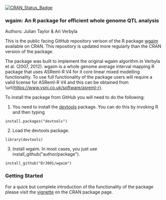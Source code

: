 
[![CRAN_Status_Badge](https://www.r-pkg.org/badges/version/wgaim)](https://cran.r-project.org/package=wgaim) 

### wgaim: An R package for efficient whole genome QTL analysis

Authors: Julian Taylor & Ari Verbyla

This is the public facing GitHub repository verison of the R package [wgaim](https://cran.r-project.org/package=wgaim) available on CRAN. This repository is updated more regularly than the CRAN version of the package.  

The package was built to implement the original wgaim algorithm in Verbyla et al. (2007, 2012). wgaim is a whole genome average interval mapping R package that uses ASReml-R V4 for it core linear mixed modelling functionality. To use full functionality of the package users will require a valid license for ASReml-R V4 and this can be obtained from \url{https://www.vsni.co.uk/software/asreml-r}. 

To install the package from GitHub you will need to do the following: 

1. You need to install the [devtools](https://cran.r-project.org/package=devtools) package. You can do this by invoking R and then typing

```
install.packages("devtools")
```

2. Load the devtools package.

```
library(devtools)
```

3. Install wgaim. In most cases, you just use install_github("author/package"). 

```
install_github("DrJ001/wgaim")
```

### Getting Started

For a quick but complete introduction of the functionality of the package please visit the [vignette](https://cran.r-project.org/web/packages/wgaim/vignettes/wgaim_intro.html) on the CRAN package page.



